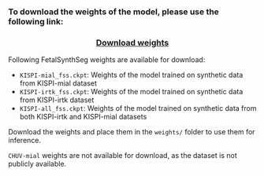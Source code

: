 ### To download the weights of the model, please use the following link:

<div align="center">

### [Download weights](https://drive.google.com/drive/folders/1xZUcUddAPdK3Esi5kO-bdSLEaKQnUCHt?usp=sharing)

</div>

Following FetalSynthSeg weights are available for download:
- `KISPI-mial_fss.ckpt`: Weights of the model trained on synthetic data from KISPI-mial dataset
- `KISPI-irtk_fss.ckpt`: Weights of the model trained on synthetic data from KISPI-irtk dataset
- `KISPI-all_fss.ckpt`: Weights of the model trained on synthetic data from both KISPI-irtk and KISPI-mial datasets


Download the weights and place them in the `weights/` folder to use them for inference.

`CHUV-mial` weights are not available for download, as the dataset is not publicly available.